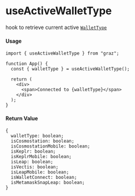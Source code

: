 # useActiveWalletType

hook to retrieve current active [`WalletType`](../types/walletType.md)

#### Usage

```tsx
import { useActiveWalletType } from "graz";

function App() {
  const { walletType } = useActiveWalletType();

  return (
    <div>
      <span>Connected to {walletType}</span>
    </div>
  );
}
```

#### Return Value

```tsx
{
  walletType: boolean;
  isCosmostation: boolean;
  isCosmostationMobile: boolean;
  isKeplr: boolean;
  isKeplrMobile: boolean;
  isLeap: boolean;
  isVectis: boolean;
  isLeapMobile: boolean;
  isWalletConnect: boolean;
  isMetamaskSnapLeap: boolean;
}
```
